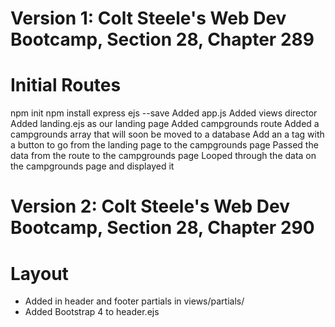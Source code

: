 # Version 1: Colt Steele's Web Dev Bootcamp, Section 28, Chapter 289
# Initial Routes
   npm init
   npm install express ejs --save
   Added app.js
   Added views director
   Added landing.ejs as our landing page
   Added campgrounds route
   Added a campgrounds array that will soon be moved to a database
   Add an a tag with a button to go from the landing page to the campgrounds page
   Passed the data from the route to the campgrounds page
   Looped through the data on the campgrounds page and displayed it

# Version 2: Colt Steele's Web Dev Bootcamp, Section 28, Chapter 290
# Layout
   - Added in header and footer partials in views/partials/
   - Added Bootstrap 4 to header.ejs